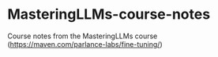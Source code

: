 # MasteringLLMs-course-notes
Course notes from the MasteringLLMs course (https://maven.com/parlance-labs/fine-tuning/)

